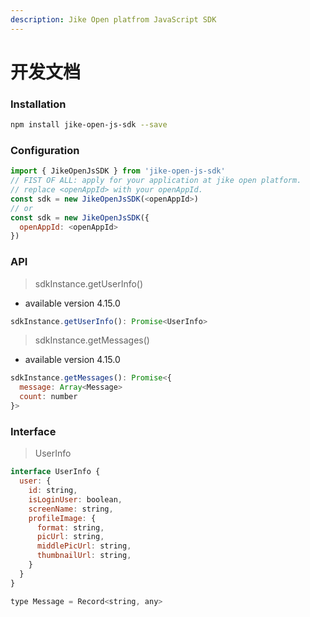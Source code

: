 ```yaml
---
description: Jike Open platfrom JavaScript SDK
---
```


# 开发文档

### Installation

```bash
npm install jike-open-js-sdk --save
```

### Configuration

```javascript
import { JikeOpenJsSDK } from 'jike-open-js-sdk'
// FIST OF ALL: apply for your application at jike open platform.
// replace <openAppId> with your openAppId.
const sdk = new JikeOpenJsSDK(<openAppId>)
// or
const sdk = new JikeOpenJsSDK({
  openAppId: <openAppId>
})
```

### API

> sdkInstance.getUserInfo\(\)

* available version 4.15.0

```javascript
sdkInstance.getUserInfo(): Promise<UserInfo>
```

> sdkInstance.getMessages\(\)

* available version 4.15.0

```javascript
sdkInstance.getMessages(): Promise<{
  message: Array<Message>
  count: number
}>
```

### Interface

> UserInfo

```javascript
interface UserInfo {
  user: {
    id: string,
    isLoginUser: boolean,
    screenName: string,
    profileImage: {
      format: string,
      picUrl: string,
      middlePicUrl: string,
      thumbnailUrl: string,
    }
  }
}

type Message = Record<string, any>
```

